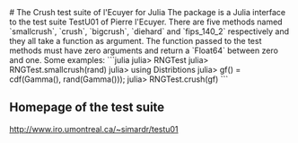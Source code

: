 <a name="banner"/>
# The Crush test suite of l'Ecuyer for Julia
The package is a Julia interface to the test suite TestU01 of Pierre l'Ecuyer. There are five methods named `smallcrush`, `crush`, `bigcrush`, `diehard` and `fips_140_2` respectively and they all take a function as argument. The function passed to the test methods must have zero arguments and return a `Float64` between zero and one. Some examples:
```julia
julia> RNGTest
julia> RNGTest.smallcrush(rand)
julia> using Distribtions
julia> gf() = cdf(Gamma(), rand(Gamma()));
julia> RNGTest.crush(gf)
```

## Homepage of the test suite
http://www.iro.umontreal.ca/~simardr/testu01